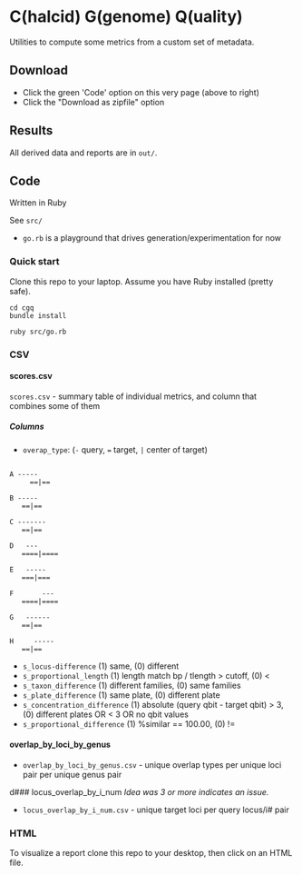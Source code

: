 # C(halcid) G(genome) Q(uality)

Utilities to compute some metrics from a custom set of metadata.

## Download

* Click the green 'Code' option on this very page (above to right)
* Click the "Download as zipfile" option

## Results

All derived data and reports are in `out/`.

## Code

Written in Ruby

See `src/`

* `go.rb` is a playground that drives generation/experimentation for now 

### Quick start

Clone this repo to your laptop.  Assume you have Ruby installed (pretty safe).

```
cd cgq
bundle install

ruby src/go.rb
```


### CSV

#### scores.csv
`scores.csv` - summary table of individual metrics, and column that combines some of them

##### Columns
* `overap_type`: (`-` query, `=` target, `|` center of target)
```

A -----
     ==|==

B ----- 
   ==|==

C ------- 
   ==|==

D   --- 
   ====|====

E   ----- 
   ===|===

F       --- 
   ====|====

G   ------
   ==|== 

H     -----
   ==|== 
``` 
* `s_locus-difference` (1) same, (0) different
* `s_proportional_length` (1) length match bp / tlength > cutoff, (0) < 
* `s_taxon_difference` (1) different families, (0) same families
* `s_plate_difference` (1) same plate, (0) different plate
* `s_concentration_difference` (1) absolute (query qbit - target qbit) > 3, (0) different plates OR < 3 OR no qbit values
* `s_proportional_difference` (1) %similar == 100.00, (0) !=

#### overlap_by_loci_by_genus
* `overlap_by_loci_by_genus.csv` - unique overlap types per unique loci pair per unique genus pair

d### locus_overlap_by_i_num
_Idea was 3 or more indicates an issue._
* `locus_overlap_by_i_num.csv` - unique target loci per query locus/i# pair 

### HTML
To visualize a report clone this repo to your desktop, then click on an HTML file.

